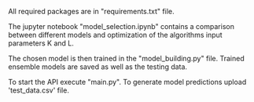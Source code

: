 All required packages are in "requirements.txt" file.

The jupyter notebook "model_selection.ipynb" contains a comparison between different models
and optimization of the algorithms input parameters K and L.

The chosen model is then trained in the "model_building.py" file. Trained ensemble models
are saved as well as the testing data.

To start the API execute "main.py". To generate model predictions upload 'test_data.csv' file.
